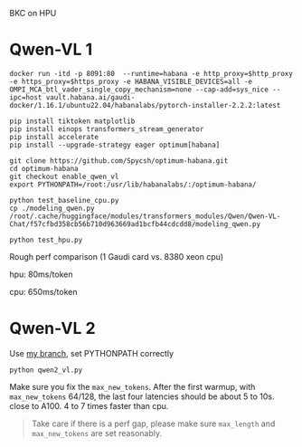 BKC on HPU

# Qwen-VL 1
```
docker run -itd -p 8091:80  --runtime=habana -e http_proxy=$http_proxy -e https_proxy=$https_proxy -e HABANA_VISIBLE_DEVICES=all -e OMPI_MCA_btl_vader_single_copy_mechanism=none --cap-add=sys_nice --ipc=host vault.habana.ai/gaudi-docker/1.16.1/ubuntu22.04/habanalabs/pytorch-installer-2.2.2:latest

pip install tiktoken matplotlib
pip install einops transformers_stream_generator
pip install accelerate
pip install --upgrade-strategy eager optimum[habana]

git clone https://github.com/Spycsh/optimum-habana.git
cd optimum-habana
git checkout enable_qwen_vl
export PYTHONPATH=/root:/usr/lib/habanalabs/:/optimum-habana/

python test_baseline_cpu.py
cp ./modeling_qwen.py /root/.cache/huggingface/modules/transformers_modules/Qwen/Qwen-VL-Chat/f57cfbd358cb56b710d963669ad1bcfb44cdcdd8/modeling_qwen.py

python test_hpu.py
```

Rough perf comparison (1 Gaudi card vs. 8380 xeon cpu)

hpu: 80ms/token

cpu: 650ms/token


# Qwen-VL 2

Use [my branch](https://github.com/Spycsh/optimum-habana/tree/qwen2_vl), set PYTHONPATH correctly

```
python qwen2_vl.py
```

Make sure you fix the `max_new_tokens`. After the first warmup, with `max_new_tokens` 64/128, the last four latencies should be about 5 to 10s. close to A100. 4 to 7 times faster than cpu.

> Take care if there is a perf gap, please make sure `max_length` and `max_new_tokens` are set reasonably.
